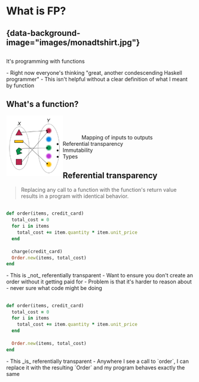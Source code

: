 # What is FP?

## {data-background-image="images/monadtshirt.jpg"}

<div class="notes"
- Lots of myths and misconceptions around FP
- Different definitions - will give you mine
</div>

##

It's programming with functions

<div class="notes">
- Right now everyone's thinking "great, another condescending Haskell programmer"
- This isn't helpful without a clear definition of what I meant by function
</div>

## What's a function?

<div style="float: left; width: 30%">
  <img src="images/function.png" style="background-color: white" />
</div>

<div style="float: left; width: 10%">&nbsp;</div>

<div style="float: left; width: 60%; padding-top: 10%">
Mapping of inputs to outputs
</div>

##

 - Referential transparency
 - Immutability
 - Types

## Referential transparency

> Replacing any call to a function with the function's return value results in a program with
> identical behavior.

##

```ruby
def order(items, credit_card)
  total_cost = 0
  for i in items
    total_cost += item.quantity * item.unit_price
  end

  charge(credit_card)
  Order.new(items, total_cost)
end
```

<div class="notes">
- This is _not_ referentially transparent
- Want to ensure you don't create an order without it getting paid for
- Problem is that it's harder to reason about - never sure what code might be doing
</div>

##

```ruby
def order(items, credit_card)
  total_cost = 0
  for i in items
    total_cost += item.quantity * item.unit_price
  end

  Order.new(items, total_cost)
end
```


<div class="notes">
- This _is_ referentially transparent
- Anywhere I see a call to `order`, I can replace it with the resulting `Order`
  and my program behaves exactly the same
</div>
